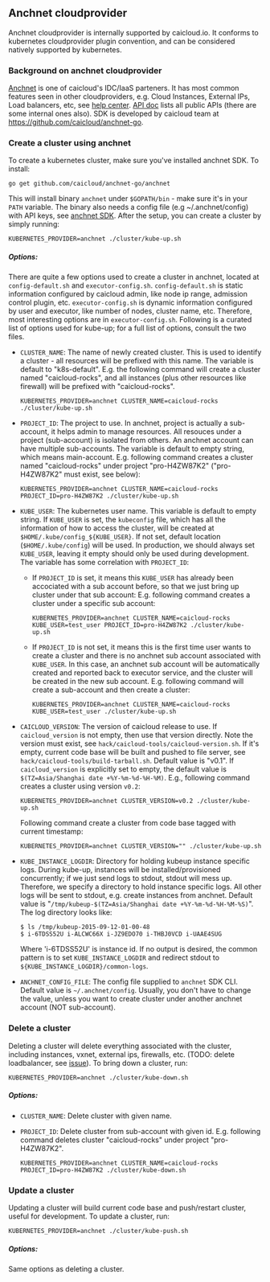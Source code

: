## Anchnet cloudprovider

Anchnet cloudprovider is internally supported by caicloud.io. It conforms to kubernetes cloudprovider plugin convention, and can be considered natively supported by kubernetes.

### Background on anchnet cloudprovider

[Anchnet](http://cloud.51idc.com/) is one of caicloud's IDC/IaaS parteners. It has most common features seen in other cloudproviders, e.g. Cloud Instances, External IPs, Load
balancers, etc, see [help center](http://cloud.51idc.com/help/cloud/index.html). [API doc](http://cloud.51idc.com/help/api/index.html) lists all public APIs (there are some
internal ones also). SDK is developed by caicloud team at https://github.com/caicloud/anchnet-go.

### Create a cluster using anchnet

To create a kubernetes cluster, make sure you've installed anchnet SDK. To install:
```
go get github.com/caicloud/anchnet-go/anchnet
```

This will install binary `anchnet` under `$GOPATH/bin` - make sure it's in your `PATH` variable. The binary also needs a config file (e.g ~/.anchnet/config) with API keys,
see [anchnet SDK](https://github.com/caicloud/anchnet-go). After the setup, you can create a cluster by simply running:
```
KUBERNETES_PROVIDER=anchnet ./cluster/kube-up.sh
```

##### Options:

There are quite a few options used to create a cluster in anchnet, located at `config-default.sh` and `executor-config.sh`. `config-default.sh` is static information
configured by caicloud admin, like node ip range, admission control plugin, etc. `executor-config.sh` is dynamic information configured by user and executor, like number
of nodes, cluster name, etc. Therefore, most interesting options are in `executor-config.sh`. Following is a curated list of options used for kube-up; for a full list of
options, consult the two files.

* `CLUSTER_NAME`: The name of newly created cluster. This is used to identify a cluster - all resources will be prefixed with this name. The variable is default to
"k8s-default". E.g. the following command will create a cluster named "caicloud-rocks", and all instances (plus other resources like firewall) will be prefixed with
"caicloud-rocks".
    ```
    KUBERNETES_PROVIDER=anchnet CLUSTER_NAME=caicloud-rocks ./cluster/kube-up.sh
    ```

* `PROJECT_ID`: The project to use. In anchnet, project is actually a sub-account, it helps admin to manage resources. All resouces under a project (sub-account) is isolated
  from others. An anchnet account can have multiple sub-accounts. The variable is default to empty string, which means main-account. E.g. following command creates a cluster
  named "caicloud-rocks" under project "pro-H4ZW87K2" ("pro-H4ZW87K2" must exist, see below):
    ```
    KUBERNETES_PROVIDER=anchnet CLUSTER_NAME=caicloud-rocks PROJECT_ID=pro-H4ZW87K2 ./cluster/kube-up.sh
    ```

* `KUBE_USER`: The kubernetes user name. This variable is default to empty string. If `KUBE_USER` is set, the `kubeconfig` file, which has all the information of how to access
  the cluster, will be created at `$HOME/.kube/config_${KUBE_USER}`. If not set, default location (`$HOME/.kube/config`) will be used. In production, we should always set
  `KUBE_USER`, leaving it empty should only be used during development. The variable has some correlation with `PROJECT_ID`:

  * If `PROJECT_ID` is set, it means this `KUBE_USER` has already been accociated with a sub account before, so that we just bring up cluster under that sub account:
    E.g. following command creates a cluster under a specific sub account:
    ```
    KUBERNETES_PROVIDER=anchnet CLUSTER_NAME=caicloud-rocks KUBE_USER=test_user PROJECT_ID=pro-H4ZW87K2 ./cluster/kube-up.sh
    ```

  * If `PROJECT_ID` is not set, it means this is the first time user wants to create a cluster and there is no anchnet sub account associated with `KUBE_USER`. In this case,
    an anchnet sub account will be automatically created and reported back to executor service, and the cluster will be created in the new sub account. E.g. following
    command will create a sub-account and then create a cluster:
    ```
    KUBERNETES_PROVIDER=anchnet CLUSTER_NAME=caicloud-rocks KUBE_USER=test_user ./cluster/kube-up.sh
    ```

* `CAICLOUD_VERSION`: The version of caicloud release to use. If `caicloud_version` is not empty, then use that version directly. Note the version must exist, see
  `hack/caicloud-tools/caicloud-version.sh`. If it's empty, current code base will be built and pushed to file server, see `hack/caicloud-tools/build-tarball.sh`.
  Default value is "v0.1". If `caicloud_version` is explicitly set to empty, the default value is `$(TZ=Asia/Shanghai date +%Y-%m-%d-%H-%M)`.
  E.g., following command creates a cluster using version `v0.2`:
  ```
  KUBERNETES_PROVIDER=anchnet CLUSTER_VERSION=v0.2 ./cluster/kube-up.sh
  ```
  Following command create a cluster from code base tagged with current timestamp:
  ```
  KUBERNETES_PROVIDER=anchnet CLUSTER_VERSION="" ./cluster/kube-up.sh
  ```

* `KUBE_INSTANCE_LOGDIR`: Directory for holding kubeup instance specific logs. During kube-up, instances will be installed/provisioned concurrently; if we just send logs to
  stdout, stdout will mess up. Therefore, we specify a directory to hold instance specific logs. All other logs will be sent to stdout, e.g. create instances from anchnet.
  Default value is "`/tmp/kubeup-$(TZ=Asia/Shanghai date +%Y-%m-%d-%H-%M-%S)`". The log directory looks like:
  ```
  $ ls /tmp/kubeup-2015-09-12-01-00-48
  $ i-6TDSS52U i-ALCWC66X i-JZ9EDO70 i-THBJ0VCD i-UAAE4SUG
  ```
  Where 'i-6TDSS52U' is instance id. If no output is desired, the common pattern is to set `KUBE_INSTANCE_LOGDIR` and redirect stdout to `${KUBE_INSTANCE_LOGDIR}/common-logs`.

* `ANCHNET_CONFIG_FILE`: The config file supplied to `anchnet` SDK CLI. Default value is `~/.anchnet/config`. Usually, you don't have to change the value, unless you want to
  create cluster under another anchnet account (NOT sub-account).

### Delete a cluster

Deleting a cluster will delete everything associated with the cluster, including instances, vxnet, external ips, firewalls, etc. (TODO: delete loadbalancer, see
[issue](https://github.com/caicloud/caicloud-kubernetes/issues/101)). To bring down a cluster, run:

```
KUBERNETES_PROVIDER=anchnet ./cluster/kube-down.sh
```

##### Options:

* `CLUSTER_NAME`: Delete cluster with given name.

* `PROJECT_ID`: Delete cluster from sub-account with given id. E.g. following command deletes cluster "caicloud-rocks" under project "pro-H4ZW87K2".
  ```
  KUBERNETES_PROVIDER=anchnet CLUSTER_NAME=caicloud-rocks PROJECT_ID=pro-H4ZW87K2 ./cluster/kube-down.sh
  ```

### Update a cluster

Updating a cluster will build current code base and push/restart cluster, useful for development. To update a cluster, run:

```
KUBERNETES_PROVIDER=anchnet ./cluster/kube-push.sh
```

##### Options:

Same options as deleting a cluster.
